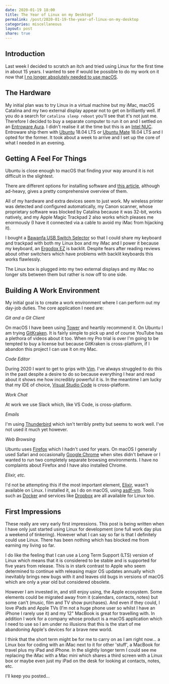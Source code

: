 ```yaml
---
date: 2020-01-19 18:00
title: The Year of Linux on my Desktop?
permalink: /post/2020-01-19-the-year-of-linux-on-my-desktop
categories: miscellaneous
layout: post
share: true
---
```


## Introduction

Last week I decided to scratch an itch and tried using Linux for the first time in about 15 years. I wanted to see if would be possible to do my work on it now that [I no longer absolutely needed to use macOS](https://www.swwritings.com/post/2019-05-02-keep-moving).

## The Hardware

My initial plan was to try Linux in a virtual machine but my iMac, macOS Catalina and my two external display appear not to get on brilliantly well. If you do a search for `catalina sleep reboot` you'll see that it's not just me. Therefore I decided to buy a separate computer to run it on and I settled on an [Entroware Aura](https://www.entroware.com/store/aura). I didn't realise it at the time but this is an [Intel NUC](https://www.intel.com/content/www/us/en/products/boards-kits/nuc.html). Entroware ship them with [Ubuntu](https://ubuntu.com/) 18.04 LTS or [Ubuntu Mate](https://ubuntu-mate.org) 18.04 LTS and I opted for the former. It took about a week to arrive and I set up the core of what I needed in an evening.

## Getting A Feel For Things

Ubuntu is close enough to macOS that finding your way around it is not difficult in the slightest.

There are different options for installing software and [this article](https://www.ubuntupit.com/how-to-install-software-in-ubuntu-linux-a-complete-guide-for-newbie/), although ad-heavy, gives a pretty comprehensive overview of them.

All of my hardware and extra devices seem to just work. My wireless printer was detected and configured automatically, my Canon scanner, whose proprietary software was blocked by Catalina because it was 32-bit, works natively, and my Apple Magic Trackpad 2 also works which pleases me enormously (I have it connected via a cable to avoid my iMac from hijacking it).

I bought a [Bawanfa USB Switch Selector](https://smile.amazon.co.uk/gp/product/B0824YQFNWhttps://smile.amazon.co.uk/gp/product/B0824YQFNW) so that I could share my keyboard and trackpad with both my Linux box and my iMac and I power it because my keyboard, an [Ergodox EZ](https://ergodox-ez.com/) is backlit. Despite fears after reading reviews about other switchers which have problems with backlit keyboards this works flawlessly.

The Linux box is plugged into my two external displays and my iMac no longer sits between them but rather is now off to one side.

## Building A Work Environment

My initial goal is to create a work environment where I can perform out my day-job duties. The core application I need are:

*Git and a Git Client*

On macOS I have been using [Tower](https://www.git-tower.com) and heartily recommend it. On Ubuntu I am trying [GitKraken](https://www.gitkraken.com/). It is fairly simple to pick up and of course YouTube has a plethora of videos about it too. When my Pro trial is over I'm going to be tempted to buy a license but because GitKraken is cross-platform, if I abandon this project I can use it on my Mac.

*Code Editor*

During 2020 I want to get to grips with [Vim](https://www.vim.org/). I've always struggled to do this in the past despite a desire to do so because everything I hear and read about it shows me how incredibly powerful it is. In the meantime I am lucky that my IDE of choice, [Visual Studio Code](https://code.visualstudio.com/) is cross-platform.

*Work Chat*

At work we use Slack which, like VS Code, is cross-platform.

*Emails*

I'm using [Thunderbird](https://www.thunderbird.net/en-US/) which isn't terribly pretty but seems to work well. I've not used it much yet however.

*Web Browsing*

Ubuntu uses [Firefox](https://www.mozilla.org/en-US/firefox/) which I hadn't used for years. On macOS I generally used Safari and occasionally [Google Chrome](https://www.google.com/chrome/) when sites didn't behave or I wanted to run two completely separate browsing environments. I have no complaints about Firefox and I have also installed Chrome.

*Elixir, etc.*

I'd not be attempting this if the most important element, [Elixir](https://elixir-lang.org/), wasn't available on Linux. I installed it, as I do on macOS, using [asdf-vm](https://asdf-vm.com). Tools such as [Docker](https://www.docker.com/) and services like [Dropbox](https://www.dropbox.com) are all available for Linux too.

## First Impressions

These really are very early first impressions. This post is being written when I have only just started using Linux for development (one full work day plus a weekend of tinkering). However what I can say so far is that I definitely could use Linux. There has been nothing which has blocked me from earning my living so far.

I do like the feeling that I can use a Long Term Support (LTS) version of Linux which means that it is considered to be stable and is supported for five years from release. This is in stark contrast to Apple who seem determined to continue with releasing major OS updates annually which inevitably brings new bugs with it and leaves old bugs in versions of macOS which are only a year old but considered obsolete.

However I am invested in, and still enjoy using, the Apple ecosystem. Some elements could be migrated away from it (calendars, contacts, notes) but some can't (music, film and TV show purchases). And even if they could, I love iPads and Apple TVs (I'm not a huge phone user so whilst I have an iPhone I rarely use it) and my 12" MacBook is great for travelling with. In addition I work for a company whose product is a macOS application which I need to use so I am under no illusions that this is the start of me abandoning Apple's devices for a brave new world.

I think that the short term might be for me to carry on as I am right now... a Linux box for coding with an iMac next to it for other 'stuff', a MacBook for travel plus my iPad and iPhone. In the slightly longer term I could see me replacing the iMac with a Mac mini which shares a third screen with a Linux box or maybe even just my iPad on the desk for looking at contacts, notes, etc.

I'll keep you posted...
